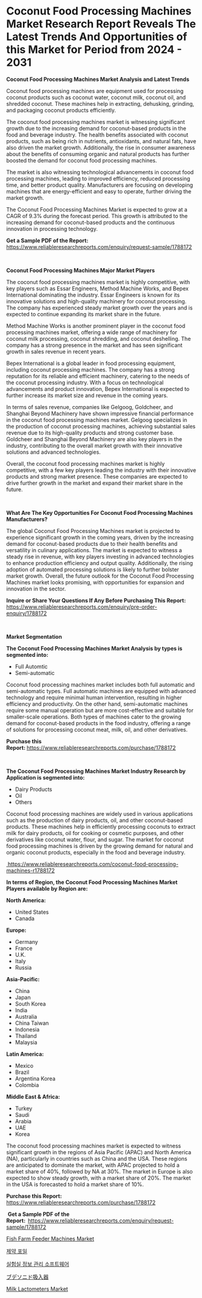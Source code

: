 <p><h1>Coconut Food Processing Machines Market Research Report Reveals The Latest Trends And Opportunities of this Market for Period from 2024 - 2031</h1></p><p><strong>Coconut Food Processing Machines Market Analysis and Latest Trends</strong></p>
<p><p>Coconut food processing machines are equipment used for processing coconut products such as coconut water, coconut milk, coconut oil, and shredded coconut. These machines help in extracting, dehusking, grinding, and packaging coconut products efficiently.</p><p>The coconut food processing machines market is witnessing significant growth due to the increasing demand for coconut-based products in the food and beverage industry. The health benefits associated with coconut products, such as being rich in nutrients, antioxidants, and natural fats, have also driven the market growth. Additionally, the rise in consumer awareness about the benefits of consuming organic and natural products has further boosted the demand for coconut food processing machines.</p><p>The market is also witnessing technological advancements in coconut food processing machines, leading to improved efficiency, reduced processing time, and better product quality. Manufacturers are focusing on developing machines that are energy-efficient and easy to operate, further driving the market growth. </p><p>The Coconut Food Processing Machines Market is expected to grow at a CAGR of 9.3% during the forecast period. This growth is attributed to the increasing demand for coconut-based products and the continuous innovation in processing technology.</p></p>
<p><strong>Get a Sample PDF of the Report:&nbsp;</strong> <a href="https://www.reliableresearchreports.com/enquiry/request-sample/1788172">https://www.reliableresearchreports.com/enquiry/request-sample/1788172</a></p>
<p>&nbsp;</p>
<p><strong>Coconut Food Processing Machines Major Market Players</strong></p>
<p><p>The coconut food processing machines market is highly competitive, with key players such as Essar Engineers, Method Machine Works, and Bepex International dominating the industry. Essar Engineers is known for its innovative solutions and high-quality machinery for coconut processing. The company has experienced steady market growth over the years and is expected to continue expanding its market share in the future.</p><p>Method Machine Works is another prominent player in the coconut food processing machines market, offering a wide range of machinery for coconut milk processing, coconut shredding, and coconut deshelling. The company has a strong presence in the market and has seen significant growth in sales revenue in recent years.</p><p>Bepex International is a global leader in food processing equipment, including coconut processing machines. The company has a strong reputation for its reliable and efficient machinery, catering to the needs of the coconut processing industry. With a focus on technological advancements and product innovation, Bepex International is expected to further increase its market size and revenue in the coming years.</p><p>In terms of sales revenue, companies like Gelgoog, Goldcheer, and Shanghai Beyond Machinery have shown impressive financial performance in the coconut food processing machines market. Gelgoog specializes in the production of coconut processing machines, achieving substantial sales revenue due to its high-quality products and strong customer base. Goldcheer and Shanghai Beyond Machinery are also key players in the industry, contributing to the overall market growth with their innovative solutions and advanced technologies.</p><p>Overall, the coconut food processing machines market is highly competitive, with a few key players leading the industry with their innovative products and strong market presence. These companies are expected to drive further growth in the market and expand their market share in the future.</p></p>
<p>&nbsp;</p>
<p><strong>What Are The Key Opportunities For Coconut Food Processing Machines Manufacturers?</strong></p>
<p><p>The global Coconut Food Processing Machines market is projected to experience significant growth in the coming years, driven by the increasing demand for coconut-based products due to their health benefits and versatility in culinary applications. The market is expected to witness a steady rise in revenue, with key players investing in advanced technologies to enhance production efficiency and output quality. Additionally, the rising adoption of automated processing solutions is likely to further bolster market growth. Overall, the future outlook for the Coconut Food Processing Machines market looks promising, with opportunities for expansion and innovation in the sector.</p></p>
<p><strong>Inquire or Share Your Questions If Any Before Purchasing This Report:</strong> <a href="https://www.reliableresearchreports.com/enquiry/pre-order-enquiry/1788172">https://www.reliableresearchreports.com/enquiry/pre-order-enquiry/1788172</a></p>
<p>&nbsp;</p>
<p><strong>Market Segmentation</strong></p>
<p><strong>The Coconut Food Processing Machines Market Analysis by types is segmented into:</strong></p>
<p><ul><li>Full Automtic</li><li>Semi-automatic</li></ul></p>
<p><p>Coconut food processing machines market includes both full automatic and semi-automatic types. Full automatic machines are equipped with advanced technology and require minimal human intervention, resulting in higher efficiency and productivity. On the other hand, semi-automatic machines require some manual operation but are more cost-effective and suitable for smaller-scale operations. Both types of machines cater to the growing demand for coconut-based products in the food industry, offering a range of solutions for processing coconut meat, milk, oil, and other derivatives.</p></p>
<p><strong>Purchase this Report:&nbsp;</strong><a href="https://www.reliableresearchreports.com/purchase/1788172">https://www.reliableresearchreports.com/purchase/1788172</a></p>
<p>&nbsp;</p>
<p><strong>The Coconut Food Processing Machines Market Industry Research by Application is segmented into:</strong></p>
<p><ul><li>Dairy Products</li><li>Oil</li><li>Others</li></ul></p>
<p><p>Coconut food processing machines are widely used in various applications such as the production of dairy products, oil, and other coconut-based products. These machines help in efficiently processing coconuts to extract milk for dairy products, oil for cooking or cosmetic purposes, and other derivatives like coconut water, flour, and sugar. The market for coconut food processing machines is driven by the growing demand for natural and organic coconut products, especially in the food and beverage industry.</p></p>
<p><a href="https://www.reliableresearchreports.com/coconut-food-processing-machines-r1788172">&nbsp;https://www.reliableresearchreports.com/coconut-food-processing-machines-r1788172</a></p>
<p><strong>In terms of Region, the Coconut Food Processing Machines Market Players available by Region are:</strong></p>
<p>
    <p> <strong> North America: </strong>
        <ul>
            <li>United States</li>
            <li>Canada</li>
        </ul>
        </p> 
    <p> <strong> Europe: </strong>
        <ul>
            <li>Germany</li>
            <li>France</li>
            <li>U.K.</li>
            <li>Italy</li>
            <li>Russia</li>
        </ul>
        </p> 
    <p> <strong> Asia-Pacific: </strong>
        <ul>
            <li>China</li>
            <li>Japan</li>
            <li>South Korea</li>
            <li>India</li>
            <li>Australia</li>
            <li>China Taiwan</li>
            <li>Indonesia</li>
            <li>Thailand</li>
            <li>Malaysia</li>
        </ul>
        </p> 
    <p> <strong> Latin America: </strong>
        <ul>
            <li>Mexico</li>
            <li>Brazil</li>
            <li>Argentina Korea</li>
            <li>Colombia</li>
        </ul>
        </p> 
    <p> <strong> Middle East & Africa: </strong>
        <ul>
            <li>Turkey</li>
            <li>Saudi</li>
            <li>Arabia</li>
            <li>UAE</li>
            <li>Korea</li>
        </ul>
    </p>
    </p>
<p><p>The coconut food processing machines market is expected to witness significant growth in the regions of Asia Pacific (APAC) and North America (NA), particularly in countries such as China and the USA. These regions are anticipated to dominate the market, with APAC projected to hold a market share of 40%, followed by NA at 30%. The market in Europe is also expected to show steady growth, with a market share of 20%. The market in the USA is forecasted to hold a market share of 10%.</p></p>
<p><strong>Purchase this Report: </strong><a href="https://www.reliableresearchreports.com/purchase/1788172">https://www.reliableresearchreports.com/purchase/1788172</a></p>
<p>&nbsp;<strong>Get a Sample PDF of the Report:&nbsp;&nbsp;</strong><a href="https://www.reliableresearchreports.com/enquiry/request-sample/1788172">https://www.reliableresearchreports.com/enquiry/request-sample/1788172</a></p>
<p><strong></strong></p>
<p><p><a href="https://github.com/zjyglelu/Market-Research-Report-List-2/blob/main/fish-farm-feeder-machines-market.md">Fish Farm Feeder Machines Market</a></p><p><a href="https://medium.com/@luffiazaza/%EC%A0%9C%EC%95%BD-%ED%98%B8%EC%9D%BC-%EC%8B%9C%EC%9E%A5-%EB%B6%84%EC%84%9D-%EA%B7%B8%EC%9D%98-cagr-%EC%8B%9C%EC%9E%A5-%EC%84%B8%EB%B6%84%ED%99%94-%EB%B0%8F-%EA%B8%80%EB%A1%9C%EB%B2%8C-%EC%82%B0%EC%97%85-%EA%B0%9C%EC%9A%94-ea8bcf39f64c">제약 포일</a></p><p><a href="https://github.com/TrevorKruvalis5678/Market-Research-Report-List-1/blob/main/418304038138.md">실험실 정보 관리 소프트웨어</a></p><p><a href="https://github.com/ReyesKohler20231/Market-Research-Report-List-1/blob/main/478422740584.md">ブデソニド吸入器</a></p><p><a href="https://github.com/mbisetmhermsr/Market-Research-Report-List-2/blob/main/milk-lactometers-market.md">Milk Lactometers Market</a></p></p>